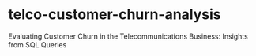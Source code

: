 # telco-customer-churn-analysis
Evaluating Customer Churn in the Telecommunications Business: Insights from SQL Queries
